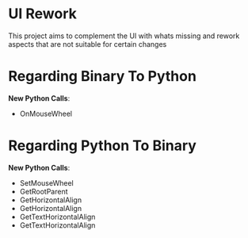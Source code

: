 # UI Rework
 
This project aims to complement the UI with whats missing and rework aspects that are not suitable for certain changes

# Regarding Binary To Python
 **New Python Calls**:
 - OnMouseWheel

# Regarding Python To Binary
 **New Python Calls**:
 - SetMouseWheel
 - GetRootParent
 - GetHorizontalAlign
 - GetHorizontalAlign
 - GetTextHorizontalAlign
 - GetTextHorizontalAlign